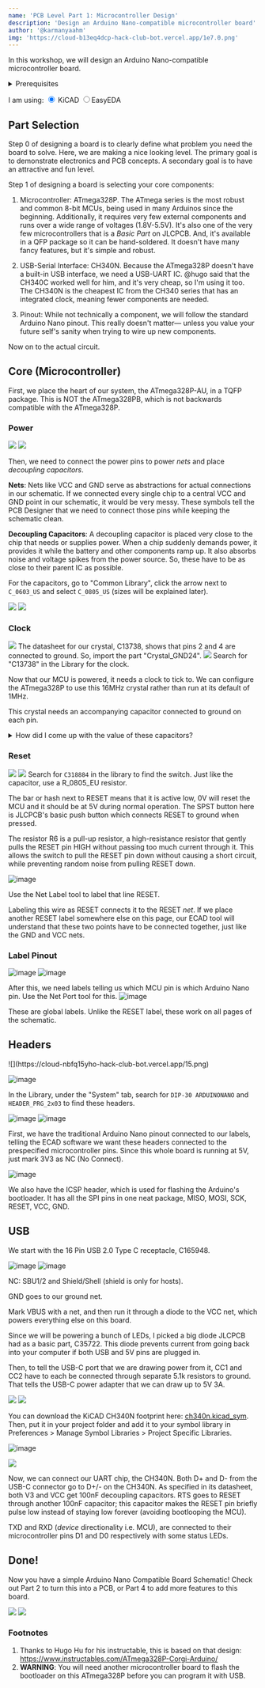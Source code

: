 ```yaml
---
name: 'PCB Level Part 1: Microcontroller Design'
description: 'Design an Arduino Nano-compatible microcontroller board'
author: '@karmanyaahm'
img: 'https://cloud-b13eq4dcp-hack-club-bot.vercel.app/1e7.0.png'
---
```


In this workshop, we will design an Arduino Nano-compatible microcontroller board.

<details>
<summary>Prerequisites</summary>
If you are not already familiar with the basics of using an ECAD tool like EasyEDA or KiCAD, check out @maggie's workshop on designing a PCB Business card:
<iframe width="560" height="315" src="https://www.youtube-nocookie.com/embed/enMtMOgimm4" title="YouTube video player" frameborder="0" allow="accelerometer; autoplay; clipboard-write; encrypted-media; gyroscope; picture-in-picture; web-share" allowfullscreen></iframe>

This video demonstrates the basics of navigating around KiCAD.
<!-- Ideally a better version of this video will be made by a Hack Clubber, but this is the best basic video we have now -->
<iframe width="560" height="315" src="https://www.youtube-nocookie.com/embed/EPH23zhPg50" title="YouTube video player" frameborder="0" allow="accelerometer; autoplay; clipboard-write; encrypted-media; gyroscope; picture-in-picture; web-share" allowfullscreen></iframe>

In addition, the rest of the workshop assumes you know basic electronics terms like:
1. Resistor: A resistor limits the electric current that flows through a circuit. Resistance is the restriction of current.
2. Capacitor: A capacitor stores charge, and thus energy. It's like a tiny battery that charges and discharges very quickly.
2. Microcontroller: A microcontroller (aka MCU) is a system on a chip that contains an integrated processor, memory, and input/output peripherals, which are used to interact with other electronic components.

</details>



I am using: 
<label><input name="viewSettings" type="radio" data-to-hide=".kicad-img" checked=true/> KiCAD</label>
<label><input name="viewSettings" type="radio" data-to-hide=".easyeda-img" />EasyEDA</label>
<script>
    // this script will switch between KiCAD images and EasyEDA images based on radio buttons above

  var style = document.createElement("style");
  document.head.appendChild(style);

  function updateStyles() {
    var str = "";
    document.querySelectorAll("input[type=radio][name=viewSettings]").forEach(function (c) {
      if (!c.checked) str += `${c.attributes["data-to-hide"].value} {display: none}\n`;
    });
    style.innerHTML = str;
  }


  document.querySelectorAll("input[type=radio][name=viewSettings]").forEach(function (c) {
    c.addEventListener("change", updateStyles);
  });

  updateStyles();
</script>

## Part Selection

Step 0 of designing a board is to clearly define what problem you need the board to solve. Here, we are making a nice looking level. The primary goal is to demonstrate electronics and PCB concepts. A secondary goal is to have an attractive and fun level.

Step 1 of designing a board is selecting your core components:

1. Microcontroller: ATmega328P. The ATmega series is the most robust and common 8-bit MCUs, being used in many Arduinos since the beginning. Additionally, it requires very few external components and runs over a wide range of voltages (1.8V-5.5V). It's also one of the very few microcontrollers that is a *Basic Part* on JLCPCB. And, it's available in a QFP package so it can be hand-soldered. It doesn't have many fancy features, but it's simple and robust.

2. USB-Serial Interface: CH340N. Because the ATmega328P doesn't have a built-in USB interface, we need a USB-UART IC. @hugo said that the CH340C worked well for him, and it's very cheap, so I'm using it too. The CH340N is the cheapest IC from the CH340 series that has an integrated clock, meaning fewer components are needed.

3. Pinout: While not technically a component, we will follow the standard Arduino Nano pinout. This really doesn't matter— unless you value your future self's sanity when trying to wire up new components.

Now on to the actual circuit.

## Core (Microcontroller)

First, we place the heart of our system, the ATmega328P-AU, in a TQFP package. This is NOT the ATmega328PB, which is not backwards compatible with the ATmega328P.

### Power

<span class=kicad-img>![](https://cloud-jpd7o9va3-hack-club-bot.vercel.app/01.png)</span>
<span class=easyeda-img>![](https://cloud-jpd7o9va3-hack-club-bot.vercel.app/3e1.0.png)</span>

Then, we need to connect the power pins to power *nets* and place *decoupling capacitors*.

**Nets**: Nets like VCC and GND serve as abstractions for actual connections in our schematic. If we connected every single chip to a central VCC and GND point in our schematic, it would be very messy. These symbols tell the PCB Designer that we need to connect those pins while keeping the schematic clean.

**Decoupling Capacitors**: A decoupling capacitor is placed very close to the chip that needs or supplies power. When a chip suddenly demands power, it provides it while the battery and other components ramp up. It also absorbs noise and voltage spikes from the power source. So, these have to be as close to their parent IC as possible.


<span class=easyeda-img>

For the capacitors, go to "Common Library", click the arrow next to `C_0603_US` and select `C_0805_US` (sizes will be explained later).

![](https://cloud-jpd7o9va3-hack-club-bot.vercel.app/4e1.1.png)
![](https://cloud-jpd7o9va3-hack-club-bot.vercel.app/5e1.2.png)

</span>

### Clock

<span class=kicad-img>![](https://cloud-jpd7o9va3-hack-club-bot.vercel.app/12.png)
The datasheet for our crystal, C13738, shows that pins 2 and 4 are connected to ground. So, import the part "Crystal_GND24".
</span>
<span class=easyeda-img>
![](https://cloud-jpd7o9va3-hack-club-bot.vercel.app/6e2.0.png)
Search for "C13738" in the Library for the clock.
</span>

Now that our MCU is powered, it needs a clock to tick to. We can configure the ATmega328P to use this 16MHz crystal rather than run at its default of 1MHz.

This crystal needs an accompanying capacitor connected to ground on each pin. 

<details>
<summary>How did I come up with the value of these capacitors?</summary>

```
C = 2 * CL - CS
```
Here, C is the capacitor we need, CL is the load capacitance specified by the crystal manufacturer, and CS is the stray capacitance of the microcontroller pin. In our case CL (of the crystal) is 9pF and CS (of XTAL1/2) is 6pF (as specified by the datasheet).

So, we use 12pF capacitors.
</details>

### Reset
<span class=kicad-img>![](https://cloud-jpd7o9va3-hack-club-bot.vercel.app/23.png)</span>
<span class=easyeda-img>![](https://cloud-jpd7o9va3-hack-club-bot.vercel.app/7e3.0.png)
Search for `C318884` in the library to find the switch. Just like the capacitor, use a R_0805_EU resistor.
</span>

The bar or hash next to RESET means that it is active low, 0V will reset the MCU and it should be at 5V during normal operation. The SPST button here is JLCPCB's basic push button which connects RESET to ground when pressed. 

The resistor R6 is a pull-up resistor, a high-resistance resistor that gently pulls the RESET pin HIGH without passing too much current through it. This allows the switch to pull the RESET pin down without causing a short circuit, while preventing random noise from pulling RESET down.

<span class=easyeda-img>![image](https://cloud-jpd7o9va3-hack-club-bot.vercel.app/8e3.1.png)

Use the Net Label tool to label that line RESET. </span>

Labeling this wire as RESET connects it to the RESET *net*. If we place another RESET label somewhere else on this page, our ECAD tool will understand that these two points have to be connected together, just like the GND and VCC nets.


### Label Pinout

<span class=kicad-img>![image](./4.png)</span>
<span class=easyeda-img>![image](https://cloud-4drjlif5e-hack-club-bot.vercel.app/0e4.0.png)</span>

After this, we need labels telling us which MCU pin is which Arduino Nano pin.
<span class=easyeda-img>Use the Net Port tool for this.
![image](https://cloud-4drjlif5e-hack-club-bot.vercel.app/4e4.1.png)
</span>

These are global labels. Unlike the RESET label, these work on all pages of the schematic.

## Headers
<span class=kicad-img>
![](https://cloud-nbfq15yho-hack-club-bot.vercel.app/15.png)

</span>

<span class=easyeda-img>![image](./e5.0.png)

In the Library, under the "System" tab, search for `DIP-30 ARDUINONANO` and `HEADER_PRG_2x03` to find these headers.

![image](https://cloud-4drjlif5e-hack-club-bot.vercel.app/2e5.1.png)
![image](https://cloud-4drjlif5e-hack-club-bot.vercel.app/3e5.2.png)
</span>

First, we have the traditional Arduino Nano pinout connected to our labels, telling the ECAD software we want these headers connected to the prespecified microcontroller pins. Since this whole board is running at 5V, just mark 3V3 as NC (No Connect).

<span class=easyeda-img>![image](https://cloud-4drjlif5e-hack-club-bot.vercel.app/5e5.3.png)</span>

We also have the ICSP header, which is used for flashing the Arduino's bootloader. It has all the SPI pins in one neat package, MISO, MOSI, SCK, RESET, VCC, GND.

## USB

We start with the 16 Pin USB 2.0 Type C receptacle, C165948.

<span class=kicad-img>![image](./6.png)</span>
<span class=easyeda-img>![image](./e6.0.png)</span>

NC: SBU1/2 and Shield/Shell (shield is only for hosts).

GND goes to our ground net.

Mark VBUS with a net, and then run it through a diode to the VCC net, which powers everything else on this board. 

Since we will be powering a bunch of LEDs, I picked a big diode JLCPCB had as a basic part, C35722. This diode prevents current from going back into your computer if both USB and 5V pins are plugged in.

Then, to tell the USB-C port that we are drawing power from it, CC1 and CC2 have to each be connected through separate 5.1k resistors to ground. That tells the USB-C power adapter that we can draw up to 5V 3A.

<span class=kicad-img>

![](7.1.png)
![](7.2.png)

You can download the KiCAD CH340N footprint here: [ch340n.kicad_sym](./ch340n.kicad_sym). Then, put it in your project folder and add it to your symbol library in Preferences > Manage Symbol Libraries > Project Specific Libraries.


![image](./7.png)

</span>
<span class=easyeda-img>

![](./e7.0.png)

</span>

Now, we can connect our UART chip, the CH340N. Both D+ and D- from the USB-C connector go to D+/- on the CH340N. As specified in its datasheet, both V3 and VCC get 100nF decoupling capacitors. RTS goes to RESET through another 100nF capacitor; this capacitor makes the RESET pin briefly pulse low instead of staying low forever (avoiding bootlooping the MCU).

TXD and RXD (*device* directionality i.e. MCU), are connected to their microcontroller pins D1 and D0 respectively with some status LEDs.

## Done!

Now you have a simple Arduino Nano Compatible Board Schematic! Check out Part 2 to turn this into a PCB, or Part 4 to add more features to this board.

<span class=kicad-img>![](./full-kicad.svg)</span>
<span class=easyeda-img>![](./full-easyeda.svg)</span>

### Footnotes
1. Thanks to Hugo Hu for his instructable, this is based on that design: https://www.instructables.com/ATmega328P-Corgi-Arduino/
2. **WARNING**: You will need another microcontroller board to flash the bootloader on this ATmega328P before you can program it with USB.